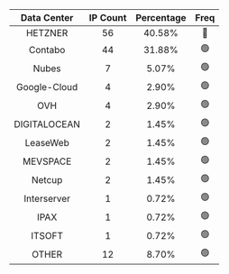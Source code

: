 | Data Center | IP Count | Percentage | Freq |
|:------------:|:--------:|:-----------:|:-----:|
| HETZNER | 56 | 40.58% | 🔴 |
| Contabo | 44 | 31.88% | 🟢 |
| Nubes | 7 | 5.07% | 🟢 |
| Google-Cloud | 4 | 2.90% | 🟢 |
| OVH | 4 | 2.90% | 🟢 |
| DIGITALOCEAN | 2 | 1.45% | 🟢 |
| LeaseWeb | 2 | 1.45% | 🟢 |
| MEVSPACE | 2 | 1.45% | 🟢 |
| Netcup | 2 | 1.45% | 🟢 |
| Interserver | 1 | 0.72% | 🟢 |
| IPAX | 1 | 0.72% | 🟢 |
| ITSOFT | 1 | 0.72% | 🟢 |
| OTHER | 12 | 8.70% | 🟢 |